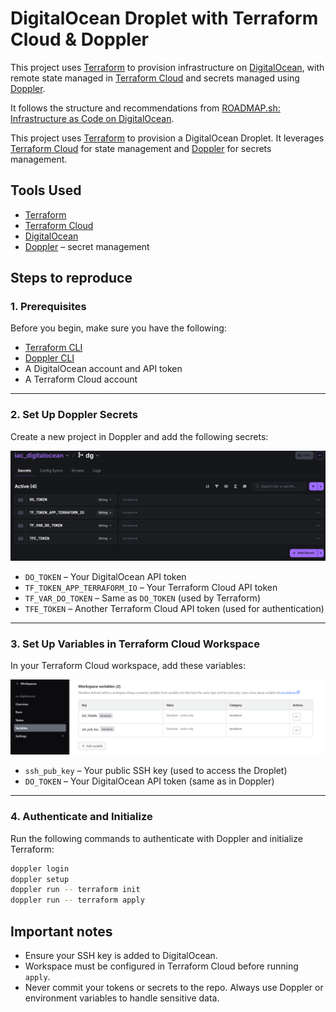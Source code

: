 # DigitalOcean Droplet with Terraform Cloud & Doppler

This project uses [Terraform](https://www.terraform.io/) to provision infrastructure on [DigitalOcean](https://www.digitalocean.com/), with remote state managed in [Terraform Cloud](https://developer.hashicorp.com/terraform/cloud-docs) and secrets managed using [Doppler](https://www.doppler.com/).

It follows the structure and recommendations from [ROADMAP.sh: Infrastructure as Code on DigitalOcean](https://roadmap.sh/projects/iac-digitalocean).


This project uses [Terraform](https://www.terraform.io/) to provision a DigitalOcean Droplet. It leverages [Terraform Cloud](https://developer.hashicorp.com/terraform/cloud-docs) for state management and [Doppler](https://www.doppler.com/) for secrets management.

## Tools Used

- [Terraform](https://www.terraform.io/)
- [Terraform Cloud](https://developer.hashicorp.com/terraform/cloud-docs)
- [DigitalOcean](https://www.digitalocean.com/)
- [Doppler](https://www.doppler.com/) – secret management

## Steps to reproduce

### 1. Prerequisites

Before you begin, make sure you have the following:

- [Terraform CLI](https://developer.hashicorp.com/terraform/downloads)
- [Doppler CLI](https://docs.doppler.com/docs/install-cli)
- A DigitalOcean account and API token
- A Terraform Cloud account

---

### 2. Set Up Doppler Secrets

Create a new project in Doppler and add the following secrets:

![Doppler Secret Setup](doppler_secret_setup.png)

- `DO_TOKEN` – Your DigitalOcean API token  
- `TF_TOKEN_APP_TERRAFORM_IO` – Your Terraform Cloud API token  
- `TF_VAR_DO_TOKEN` – Same as `DO_TOKEN` (used by Terraform)  
- `TFE_TOKEN` – Another Terraform Cloud API token (used for authentication)

---

### 3. Set Up Variables in Terraform Cloud Workspace

In your Terraform Cloud workspace, add these variables:

![Terraform Cloud Variables](terraform_cloud_variables.png)

- `ssh_pub_key` – Your public SSH key (used to access the Droplet)  
- `DO_TOKEN` – Your DigitalOcean API token (same as in Doppler)

---

### 4. Authenticate and Initialize

Run the following commands to authenticate with Doppler and initialize Terraform:

```bash
doppler login
doppler setup
doppler run -- terraform init
doppler run -- terraform apply
```

## Important notes
- Ensure your SSH key is added to DigitalOcean.
- Workspace must be configured in Terraform Cloud before running `apply`.
- Never commit your tokens or secrets to the repo. Always use Doppler or environment variables to handle sensitive data.
